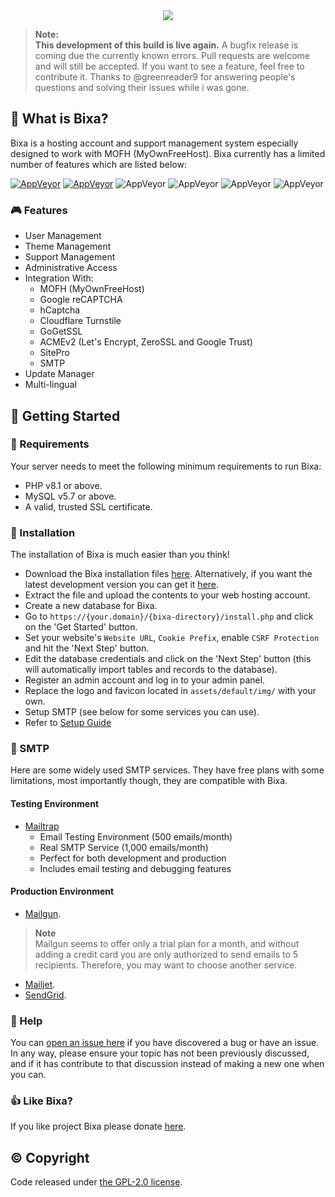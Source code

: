 <div align="center">
    <img src="assets/default/img/bixa.png">
</div>

> **Note:**  
> **This development of this build is live again.**
> A bugfix release is coming due the currently known errors.
> Pull requests are welcome and will still be accepted. If you want to see a feature, feel free to contribute it.
> Thanks to @greenreader9 for answering people's questions and solving their issues while i was gone.

## 👀 What is Bixa?
Bixa is a hosting account and support management system especially designed to work with MOFH (MyOwnFreeHost). Bixa currently has a limited number of features which are listed below:

[![AppVeyor](https://img.shields.io/badge/Licence-GPL_2.0-orange)](LICENSE)
[![AppVeyor](https://img.shields.io/badge/Version-v1.2.8-informational)](https://github.com/bixacloud/bixa/releases/latest)
![AppVeyor](https://img.shields.io/badge/Build-Passed-brightgreen)
![AppVeyor](https://img.shields.io/badge/Interface-Tabler-lightgreen)
![AppVeyor](https://img.shields.io/badge/Development-Live-brightgreen)
![AppVeyor](https://img.shields.io/badge/Dependencies-PHP,_MySQL,_cUrl-red)

### 🎮 Features
- User Management
- Theme Management
- Support Management
- Administrative Access
- Integration With:
	- MOFH (MyOwnFreeHost)
	- Google reCAPTCHA 
	- hCaptcha
	- Cloudflare Turnstile
	- GoGetSSL
	- ACMEv2 (Let's Encrypt, ZeroSSL and Google Trust)
	- SitePro
	- SMTP
- Update Manager
- Multi-lingual

## 🤸 Getting Started

### 🚅 Requirements
Your server needs to meet the following minimum requirements to run Bixa:
- PHP v8.1 or above.
- MySQL v5.7 or above.
- A valid, trusted SSL certificate.

### 💾 Installation 
The installation of Bixa is much easier than you think!
- Download the Bixa installation files [here](https://github.com/bixacloud/bixa/releases/latest). Alternatively, if you want the latest development version you can get it [here](https://github.com/bixacloud/bixa/archive/refs/heads/dev.zip).
- Extract the file and upload the contents to your web hosting account. 
- Create a new database for Bixa.
- Go to ```https://{your.domain}/{bixa-directory}/install.php``` and click on the 'Get Started' button.
- Set your website's ```Website URL```, ```Cookie Prefix```, enable ```CSRF Protection``` and hit the 'Next Step' button.
- Edit the database credentials and click on the 'Next Step' button (this will automatically import tables and records to the database).
- Register an admin account and log in to your admin panel. 
- Replace the logo and favicon located in ```assets/default/img/``` with your own.
- Setup SMTP (see below for some services you can use).
- Refer to [Setup Guide](Setup-Guide.md)


### 📧 SMTP
Here are some widely used SMTP services. They have free plans with some limitations, most importantly though, they are compatible with Bixa.

#### Testing Environment
- [Mailtrap](https://mailtrap.io/)
  - Email Testing Environment (500 emails/month)
  - Real SMTP Service (1,000 emails/month)
  - Perfect for both development and production
  - Includes email testing and debugging features

#### Production Environment
- [Mailgun](https://www.mailgun.com/). 
> **Note**  
> Mailgun seems to offer only a trial plan for a month, and without adding a credit card you are only authorized to send emails to 5 recipients. Therefore, you may want to choose another service.
- [Mailjet](https://mailjet.com/).
- [SendGrid](https://sendgrid.com/free/).


### 🤔 Help
You can [open an issue here](https://github.com/bixacloud/bixa/issues/new) if you have discovered a bug or have an issue. In any way, please ensure your topic has not been previously discussed, and if it has contribute to that discussion instead of making a new one when you can.

### 👍 Like Bixa?
If you like project Bixa please donate [here](https://bixa.app/DONATE.md).

## ©️ Copyright
Code released under [the GPL-2.0 license](LICENSE).